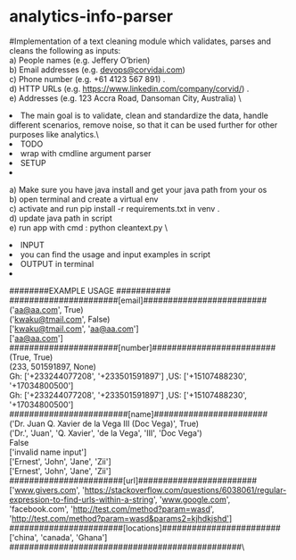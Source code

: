 # analytics-info-parser
#Implementation of  a text cleaning module which validates, parses and cleans the following as inputs: \
a) People names (e.g. Jeffery O’brien) \
b) Email addresses (e.g. devops@corvidai.com)  \
c) Phone number (e.g. +61 4123 567 891) .  \
d) HTTP URLs (e.g. https://www.linkedin.com/company/corvid/) .\
e) Addresses (e.g. 123 Accra Road, Dansoman City, Australia) \ 


<li>The main goal is to validate, clean and standardize the data, handle different scenarios, remove noise, so that it can be used further for other purposes like analytics.\</li>

<li> TODO <li/>
wrap with cmdline argument parser 

<li> SETUP <li/>

a) Make sure you have java install and get your java path from your os \
b) open terminal and create a virtual env \
c) activate and run  pip install -r requirements.txt in venv .  \
d) update java path in script \
e) run app with cmd : python cleantext.py \ 



<li> INPUT   <li/>
 you can find the usage and input examples in script
<li> OUTPUT in terminal <li/>


########EXAMPLE USAGE   ###########  \
######################[email]######################### \
('aa@aa.com', True)\
('kwaku@tmail.com', False)\
['kwaku@tmail.com', 'aa@aa.com']\
['aa@aa.com']\
######################[number]#########################\
(True, True)\
(233, 501591897, None)\
Gh: ['+233244077208', '+233501591897'] ,US: ['+15107488230', '+17034800500']\
Gh: ['+233244077208', '+233501591897'] ,US: ['+15107488230', '+17034800500']\
########################[name]#######################\
('Dr. Juan Q. Xavier de la Vega III (Doc Vega)', True)\
('Dr.', 'Juan', 'Q. Xavier', 'de la Vega', 'III', 'Doc Vega')\
False\
['invalid name input']\
['Ernest', 'John', 'Jane', 'Zii']\
['Ernest', 'John', 'Jane', 'Zii']\
#######################[url]########################\
['www.givers.com', 'https://stackoverflow.com/questions/6038061/regular-expression-to-find-urls-within-a-string', 'www.google.com', 'facebook.com', 'http://test.com/method?param=wasd', 'http://test.com/method?param=wasd&params2=kjhdkjshd'] \
#######################[locations]######################## \
['china', 'canada', 'Ghana']\
###############################################\

